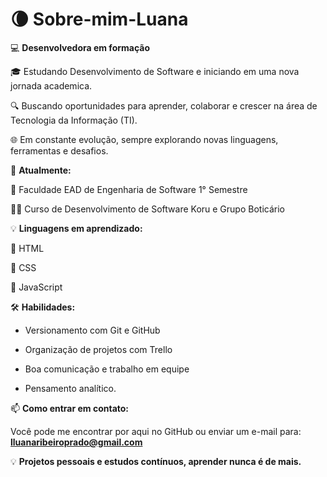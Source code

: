 # 🌘 Sobre-mim-Luana
💻 **Desenvolvedora em formação** 

🎓 Estudando Desenvolvimento de Software e iniciando em uma nova jornada academica.

🔍 Buscando oportunidades para aprender, colaborar e crescer na área de Tecnologia da Informação (TI).

🌐 Em constante evolução, sempre explorando novas linguagens, ferramentas e desafios.

📌 **Atualmente:**

📘 Faculdade EAD de Engenharia de Software 1° Semestre

👩‍💻 Curso de Desenvolvimento de Software Koru e Grupo Boticário

💡 **Linguagens em aprendizado:**

🔹 HTML

🔹 CSS

🔹 JavaScript

🛠️ **Habilidades:**

- Versionamento com Git e GitHub
  
- Organização de projetos com Trello
  
- Boa comunicação e trabalho em equipe
  
- Pensamento analítico.

📫 **Como entrar em contato:**  

Você pode me encontrar por aqui no GitHub ou enviar um e-mail para: **lluanaribeiroprado@gmail.com**


💡 **Projetos pessoais e estudos contínuos, aprender nunca é de mais.**

